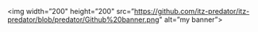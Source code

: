 <p align=”center”>

<img width=”200" height=”200" src=”https://github.com/itz-predator/itz-predator/blob/predator/Github%20banner.png" alt=”my banner”>

</p>
